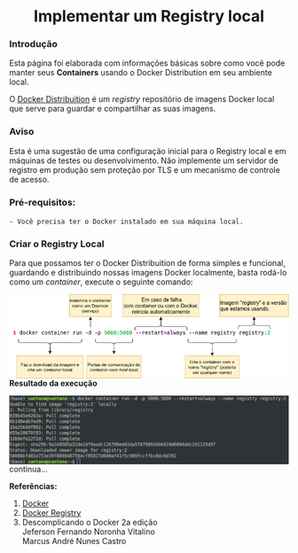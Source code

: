 # <center> Implementar um Registry local</center>


### Introdução


Esta página foi elaborada com informações básicas sobre como você pode manter seus **Containers** usando o Docker Distribution em seu ambiente local.


O [Docker Distribuition](https://github.com/distribution/distribution) é um *registry* repositório de imagens Docker local que serve para guardar e compartilhar as suas imagens. 


### Aviso


Esta é uma sugestão de uma configuração inicial para o Registry local e em máquinas de testes ou desenvolvimento. Não implemente um servidor de registro em produção sem proteção por TLS e um mecanismo de controle de acesso.


### Pré-requisitos:    


    - Você precisa ter o Docker instalado em sua máquina local.


### Criar o Registry Local


Para que possamos ter o Docker Distribuition de forma simples e funcional, guardando e distribuindo nossas imagens Docker localmente, basta rodá-lo como um *container*, execute o seguinte comando:


<img align = 'left' src="img/docker-registry.png " alt="Comando Docker para criar um container registry">

<p>

<!-- #region -->
```python
$ docker container run -d -p 5000:5000 --restart=always --name registry registry:2
```
<!-- #endregion -->

<p>

**Resultado da execução**

<p>

<img align = 'left' src="img/resultado-1.png " alt="Resposta do comando">

<p>

continua...


**Referências:**

1. [Docker](https://www.docker.com/get-started)
2. [Docker Registry](https://docs.docker.com/registry/deploying/)
3. Descomplicando o Docker 2a edição<br>
   Jeferson Fernando Noronha Vitalino<br>
   Marcus André Nunes Castro



```python

```

```python

```
